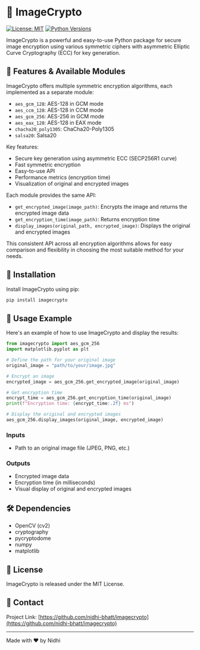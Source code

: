 # 🔐 ImageCrypto

[![License: MIT](https://img.shields.io/badge/License-MIT-yellow.svg)](https://opensource.org/licenses/MIT)
[![Python Versions](https://img.shields.io/pypi/pyversions/imagecrypto.svg)](https://pypi.org/project/imagecrypto/)

ImageCrypto is a powerful and easy-to-use Python package for secure image encryption using various symmetric ciphers with asymmetric Elliptic Curve Cryptography (ECC) for key generation.

## 🌟 Features & Available Modules

ImageCrypto offers multiple symmetric encryption algorithms, each implemented as a separate module:

* `aes_gcm_128`: AES-128 in GCM mode
* `aes_ccm_128`: AES-128 in CCM mode
* `aes_gcm_256`: AES-256 in GCM mode
* `aes_eax_128`: AES-128 in EAX mode
* `chacha20_poly1305`: ChaCha20-Poly1305
* `salsa20`: Salsa20

Key features:

* Secure key generation using asymmetric ECC (SECP256R1 curve)
* Fast symmetric encryption
* Easy-to-use API
* Performance metrics (encryption time)
* Visualization of original and encrypted images

Each module provides the same API:

* `get_encrypted_image(image_path)`: Encrypts the image and returns the encrypted image data
* `get_encryption_time(image_path)`: Returns encryption time
* `display_images(original_path, encrypted_image)`: Displays the original and encrypted images

This consistent API across all encryption algorithms allows for easy comparison and flexibility in choosing the most suitable method for your needs.

## 🚀 Installation
Install ImageCrypto using pip:
```bash
pip install imagecrypto
```
## 📝 Usage Example

Here's an example of how to use ImageCrypto and display the results:

```python
from imagecrypto import aes_gcm_256
import matplotlib.pyplot as plt

# Define the path for your original image
original_image = "path/to/your/image.jpg"

# Encrypt an image
encrypted_image = aes_gcm_256.get_encrypted_image(original_image)

# Get encryption time
encrypt_time = aes_gcm_256.get_encryption_time(original_image)
print(f"Encryption time: {encrypt_time:.2f} ms")

# Display the original and encrypted images
aes_gcm_256.display_images(original_image, encrypted_image)
```

### Inputs
* Path to an original image file (JPEG, PNG, etc.)

### Outputs
* Encrypted image data
* Encryption time (in milliseconds)
* Visual display of original and encrypted images

## 🛠️ Dependencies
* OpenCV (cv2)
* cryptography
* pycryptodome
* numpy
* matplotlib

## 📄 License
ImageCrypto is released under the MIT License.

## 📧 Contact
Project Link: [https://github.com/nidhi-bhatt/imagecrypto](https://github.com/nidhi-bhatt/imagecrypto)

---
Made with ❤️ by Nidhi